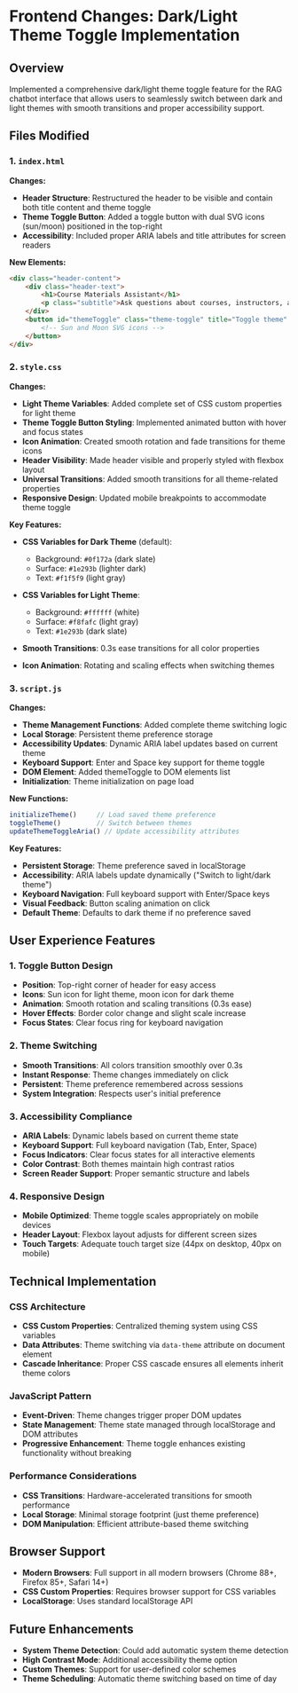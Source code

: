 # Frontend Changes: Dark/Light Theme Toggle Implementation

## Overview
Implemented a comprehensive dark/light theme toggle feature for the RAG chatbot interface that allows users to seamlessly switch between dark and light themes with smooth transitions and proper accessibility support.

## Files Modified

### 1. `index.html`
**Changes:**
- **Header Structure**: Restructured the header to be visible and contain both title content and theme toggle
- **Theme Toggle Button**: Added a toggle button with dual SVG icons (sun/moon) positioned in the top-right
- **Accessibility**: Included proper ARIA labels and title attributes for screen readers

**New Elements:**
```html
<div class="header-content">
    <div class="header-text">
        <h1>Course Materials Assistant</h1>
        <p class="subtitle">Ask questions about courses, instructors, and content</p>
    </div>
    <button id="themeToggle" class="theme-toggle" title="Toggle theme" aria-label="Toggle between dark and light theme">
        <!-- Sun and Moon SVG icons -->
    </button>
</div>
```

### 2. `style.css`
**Changes:**
- **Light Theme Variables**: Added complete set of CSS custom properties for light theme
- **Theme Toggle Button Styling**: Implemented animated button with hover and focus states
- **Icon Animation**: Created smooth rotation and fade transitions for theme icons
- **Header Visibility**: Made header visible and properly styled with flexbox layout
- **Universal Transitions**: Added smooth transitions for all theme-related properties
- **Responsive Design**: Updated mobile breakpoints to accommodate theme toggle

**Key Features:**
- **CSS Variables for Dark Theme** (default):
  - Background: `#0f172a` (dark slate)
  - Surface: `#1e293b` (lighter dark)
  - Text: `#f1f5f9` (light gray)
  
- **CSS Variables for Light Theme**:
  - Background: `#ffffff` (white)
  - Surface: `#f8fafc` (light gray)
  - Text: `#1e293b` (dark slate)

- **Smooth Transitions**: 0.3s ease transitions for all color properties
- **Icon Animation**: Rotating and scaling effects when switching themes

### 3. `script.js`
**Changes:**
- **Theme Management Functions**: Added complete theme switching logic
- **Local Storage**: Persistent theme preference storage
- **Accessibility Updates**: Dynamic ARIA label updates based on current theme
- **Keyboard Support**: Enter and Space key support for theme toggle
- **DOM Element**: Added themeToggle to DOM elements list
- **Initialization**: Theme initialization on page load

**New Functions:**
```javascript
initializeTheme()     // Load saved theme preference
toggleTheme()         // Switch between themes
updateThemeToggleAria() // Update accessibility attributes
```

**Key Features:**
- **Persistent Storage**: Theme preference saved in localStorage
- **Accessibility**: ARIA labels update dynamically ("Switch to light/dark theme")
- **Keyboard Navigation**: Full keyboard support with Enter/Space keys
- **Visual Feedback**: Button scaling animation on click
- **Default Theme**: Defaults to dark theme if no preference saved

## User Experience Features

### 1. **Toggle Button Design**
- **Position**: Top-right corner of header for easy access
- **Icons**: Sun icon for light theme, moon icon for dark theme
- **Animation**: Smooth rotation and scaling transitions (0.3s ease)
- **Hover Effects**: Border color change and slight scale increase
- **Focus States**: Clear focus ring for keyboard navigation

### 2. **Theme Switching**
- **Smooth Transitions**: All colors transition smoothly over 0.3s
- **Instant Response**: Theme changes immediately on click
- **Persistent**: Theme preference remembered across sessions
- **System Integration**: Respects user's initial preference

### 3. **Accessibility Compliance**
- **ARIA Labels**: Dynamic labels based on current theme state
- **Keyboard Support**: Full keyboard navigation (Tab, Enter, Space)
- **Focus Indicators**: Clear focus states for all interactive elements
- **Color Contrast**: Both themes maintain high contrast ratios
- **Screen Reader Support**: Proper semantic structure and labels

### 4. **Responsive Design**
- **Mobile Optimized**: Theme toggle scales appropriately on mobile devices
- **Header Layout**: Flexbox layout adjusts for different screen sizes
- **Touch Targets**: Adequate touch target size (44px on desktop, 40px on mobile)

## Technical Implementation

### **CSS Architecture**
- **CSS Custom Properties**: Centralized theming system using CSS variables
- **Data Attributes**: Theme switching via `data-theme` attribute on document element
- **Cascade Inheritance**: Proper CSS cascade ensures all elements inherit theme colors

### **JavaScript Pattern**
- **Event-Driven**: Theme changes trigger proper DOM updates
- **State Management**: Theme state managed through localStorage and DOM attributes
- **Progressive Enhancement**: Theme toggle enhances existing functionality without breaking

### **Performance Considerations**
- **CSS Transitions**: Hardware-accelerated transitions for smooth performance
- **Local Storage**: Minimal storage footprint (just theme preference)
- **DOM Manipulation**: Efficient attribute-based theme switching

## Browser Support
- **Modern Browsers**: Full support in all modern browsers (Chrome 88+, Firefox 85+, Safari 14+)
- **CSS Custom Properties**: Requires browser support for CSS variables
- **LocalStorage**: Uses standard localStorage API

## Future Enhancements
- **System Theme Detection**: Could add automatic system theme detection
- **High Contrast Mode**: Additional accessibility theme option
- **Custom Themes**: Support for user-defined color schemes
- **Theme Scheduling**: Automatic theme switching based on time of day
